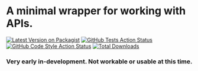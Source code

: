# A minimal wrapper for working with APIs.

[![Latest Version on Packagist](https://img.shields.io/packagist/v/pocketninja/api-talk-for-laravel.svg?style=flat-square)](https://packagist.org/packages/pocketninja/api-talk-for-laravel)
[![GitHub Tests Action Status](https://img.shields.io/github/actions/workflow/status/pocketninja/api-talk-for-laravel/run-tests.yml?branch=main&label=tests&style=flat-square)](https://github.com/pocketninja/api-talk-for-laravel/actions?query=workflow%3Arun-tests+branch%3Amain)
[![GitHub Code Style Action Status](https://img.shields.io/github/actions/workflow/status/pocketninja/api-talk-for-laravel/fix-php-code-style-issues.yml?branch=main&label=code%20style&style=flat-square)](https://github.com/pocketninja/api-talk-for-laravel/actions?query=workflow%3A"Fix+PHP+code+style+issues"+branch%3Amain)
[![Total Downloads](https://img.shields.io/packagist/dt/pocketninja/api-talk-for-laravel.svg?style=flat-square)](https://packagist.org/packages/pocketninja/api-talk-for-laravel)

### Very early in-development. Not workable or usable at this time.
